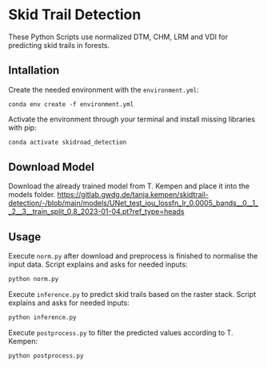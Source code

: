# Skid Trail Detection

These Python Scripts use normalized DTM, CHM, LRM and VDI for predicting skid trails in forests.

## Intallation

Create the needed environment with the `environment.yml`:
```
conda env create -f environment.yml
```

Activate the environment through your terminal and install missing libraries with pip:
```bash
conda activate skidroad_detection
```

## Download Model

Download the already trained model from T. Kempen and place it into the models folder.
https://gitlab.gwdg.de/tanja.kempen/skidtrail-detection/-/blob/main/models/UNet_test_iou_lossfn_lr_0.0005_bands__0__1__2__3__train_split_0.8_2023-01-04.pt?ref_type=heads

## Usage

Execute `norm.py` after download and preprocess is finished to normalise the input data. Script explains and asks for needed inputs:
```bash
python norm.py
```

Execute `inference.py` to predict skid trails based on the raster stack. Script explains and asks for needed inputs:
```bash
python inference.py
```

Execute `postprocess.py` to filter the predicted values according to T. Kempen:
```bash
python postprocess.py
```
